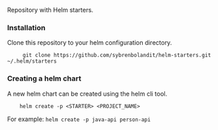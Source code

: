 Repository with Helm starters.

### Installation
Clone this repository to your helm configuration directory.
```
     git clone https://github.com/sybrenbolandit/helm-starters.git ~/.helm/starters
```

### Creating a helm chart
A new helm chart can be created using the helm cli tool. 
```
    helm create -p <STARTER> <PROJECT_NAME>
```
For example: `helm create -p java-api person-api`
